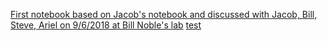 
[First notebook based on Jacob's notebook and discussed with Jacob, Bill, Steve, Ariel on 9/6/2018 at Bill Noble's lab](https://raw.githubusercontent.com/aerijman/Transcriptional-Activation-Domains/ghp/TADs_primer.html)
<a href="https://github.com/aerijman/Transcriptional-Activation-Domains/blob/master/TADs_primer.html">test</a>
